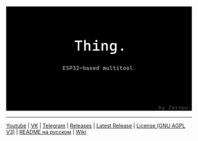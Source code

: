 ![Thing.](Github.png)
____
[Youtube](https://www.youtube.com/@zernovtech)  |  [VK](https://vk.com/zernovyt)  |  [Telegram](https://t.me/zernovyt)  |  [Releases](https://github.com/ZernovTechno/Thing/releases)   |  [Latest Release](https://github.com/ZernovTechno/Thing/releases/latest)   |  [License (GNU AGPL V3)](https://github.com/ZernovTechno/Thing/blob/main/LICENSE)    |  [README на русском](https://github.com/ZernovTechno/Thing/blob/main/READMERUS.md)  |  [Wiki](https://github.com/ZernovTechno/Thing/wiki/0.-Welcome!)
